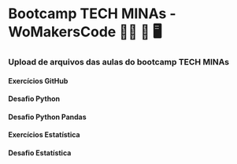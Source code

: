# Bootcamp TECH MINAs - WoMakersCode 🙋‍♀️ 📖 🖥️


### Upload de arquivos das aulas do bootcamp TECH MINAs

#### Exercícios GitHub
#### Desafio Python
#### Desafio Python Pandas
#### Exercícios Estatística
#### Desafio Estatística
